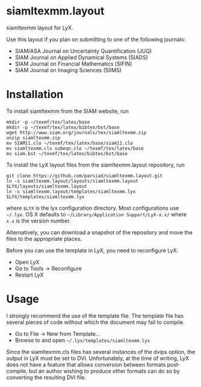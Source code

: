 siamltexmm.layout
=================

siamltexmm layout for LyX.

Use this layout if you plan on submitting to one of the following journals:

* SIAM/ASA Journal on Uncertainty Quantification (JUQ)
* SIAM Journal on Applied Dynamical Systems (SIADS)
* SIAM Journal on Financial Mathematics (SIFIN)
* SIAM Journal on Imaging Sciences (SIIMS)

Installation
============

To install siamltexmm from the SIAM website, run

	mkdir -p ~/texmf/tex/latex/base
	mkdir -p ~/texmf/tex/latex/bibtex/bst/base
	wget http://www.siam.org/journals/tex/siamltexmm.zip
	unzip siamltexmm.zip
	mv SIAM11.clo ~/texmf/tex/latex/base/siam11.clo
	mv siamltexmm.cls subeqn.clo ~/texmf/tex/latex/base
	mv siam.bst ~/texmf/tex/latex/bibtex/bst/base

To install the LyX layout files from the siamltexmm.layout repository, run

	git clone https://github.com/parsiad/siamltexmm.layout.git
	ln -s siamltexmm.layout/layouts/siamltexmm.layout $LYX/layouts/siamltexmm.layout
	ln -s siamltexmm.layout/templates/siamltexmm.lyx $LYX/templates/siamltexmm.lyx

where ```$LYX``` is the lyx configuration directory. Most configurations use ```~/.lyx```. OS X defaults to ```~/Library/Application Support/LyX-x.x/``` where ```x.x``` is the version number.

Alternatively, you can download a snapshot of the repository and move the files to the appropriate places.

Before you can use the template in LyX, you need to reconfigure LyX:

* Open LyX
* Go to Tools -> Reconfigure
* Restart LyX

Usage
=====

I strongly recommend the use of the template file. The template file has several pieces of code without which the document may fail to compile.

* Go to File -> New from Template...
* Browse to and open `~/.lyx/templates/siamltexmm.lyx`

Since the siamltexmm.cls files has several instances of the dvips option, the output in LyX must be set to DVI. Unfortunately, at the time of writing, LyX does not have a feature that allows conversion between formats post-compile, but an author wishing to produce other formats can do so by converting the resulting DVI file.

